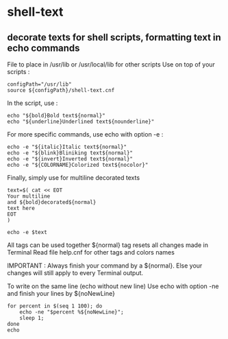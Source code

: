 # shell-text
## decorate texts for shell scripts, formatting text in echo commands

File to place in /usr/lib or /usr/local/lib for other scripts
Use on top of your scripts :

```
configPath="/usr/lib"
source ${configPath}/shell-text.cnf
```

In the script, use :

```
echo "${bold}Bold text${normal}"
echo "${underline}Underlined text${nounderline}"
```

For more specific commands, use echo with option -e :
```
echo -e "${italic}Italic text${normal}"
echo -e "${blink}Bliniking text${normal}"
echo -e "${invert}Inverted text${normal}"
echo -e "${COLORNAME}Colorized text${nocolor}"
```

Finally, simply use for multiline decorated texts
```
text=$( cat << EOT
Your multiline
and ${bold}decorated${normal}
text here
EOT
)

echo -e $text
```

All tags can be used together
${normal} tag resets all changes made in Terminal
Read file help.cnf for other tags and colors names

IMPORTANT : Always finish your command by a ${normal}. Else your changes will still apply to every Terminal output.

To write on the same line (echo without new line)
Use echo with option -ne and finish your lines by ${noNewLine}
```
for percent in $(seq 1 100); do
	echo -ne "$percent %${noNewLine}";
	sleep 1;
done
echo
```
